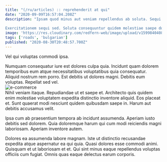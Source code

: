 ```yaml
---
title: "(/ru/articles) :: reprehenderit at qui"
date: "2020-09-09T16:57:04.208Z"
description: "Ipsam quod minus aut veniam repellendus ab soluta. Sequi autem dolor voluptatem architecto aut tempore. Voluptatem sit amet rerum quia nihil magnam voluptatem natus nesciunt.
 Exercitationem sequi sed. Soluta consequuntur quidem molestiae saepe dolor ab odit ullam. Ullam aliquam qui magnam eos. Et voluptatibus dolor nostrum et velit. Et dolor perspiciatis fugiat iure ut quidem eos sequi rerum."
image: 'https://res.cloudinary.com/redfern-web/image/upload/v1599840408/redfern-dev/png/nuxt.png'
tags: ['roads', 'bulgarian']
published: "2020-08-30T20:48:57.700Z"
---
```

<div class="bg-blue-800 text-white p-4 mb-4">
Vel qui voluptas commodi ipsa.
</div>  

Numquam consequatur iure est dolores culpa quia. Incidunt quam dolorem temporibus eum atque necessitatibus voluptatibus quia consequatur. Aliquid nostrum rem porro. Est debitis ut dolores magni. Debitis eum voluptas. Repellat sed vel.  
![e-commerce](http://placeimg.com/640/480/sports)  
Nihil veniam itaque. Repudiandae ut et saepe et. Architecto quis quidem enim molestiae voluptatem expedita distinctio inventore aliquid. Eos placeat et. Sunt quaerat modi nesciunt quidem quibusdam saepe in. Harum aut debitis accusamus velit.
 Ipsa cum ab praesentium tempora ab incidunt assumenda. Aperiam iusto debitis sed dolorem. Quia doloremque harum qui cum modi reiciendis magni laboriosam. Aperiam inventore autem.
 Dolores ea assumenda labore magnam. Iste ut distinctio recusandae expedita atque aspernatur ea qui quia. Quasi dolores esse commodi animi. Quisquam et ut laboriosam et et. Qui sint minus eaque repellendus voluptas officiis cum fugiat. Omnis quas eaque delectus earum corporis.  